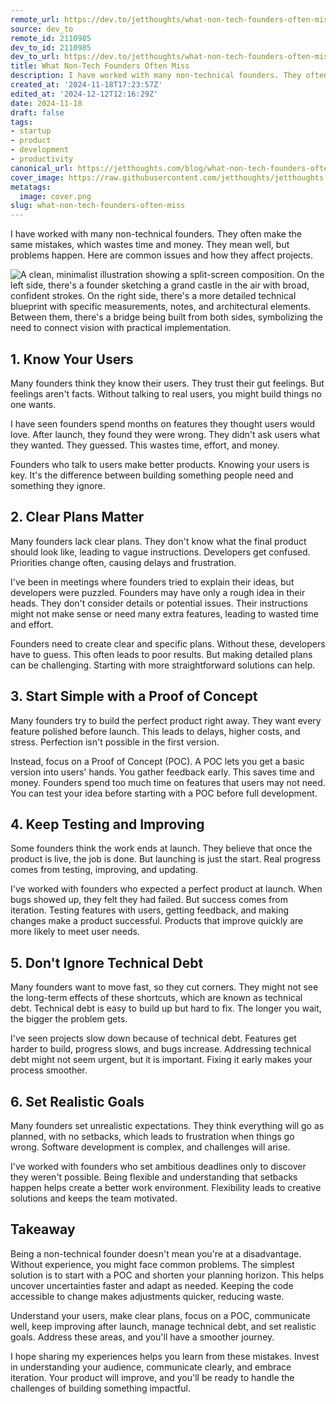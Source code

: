 ```yaml
---
remote_url: https://dev.to/jetthoughts/what-non-tech-founders-often-miss-f1k
source: dev_to
remote_id: 2110985
dev_to_id: 2110985
dev_to_url: https://dev.to/jetthoughts/what-non-tech-founders-often-miss-f1k
title: What Non-Tech Founders Often Miss
description: I have worked with many non-technical founders. They often make the same mistakes, which wastes time...
created_at: '2024-11-18T17:23:57Z'
edited_at: '2024-12-12T12:16:29Z'
date: 2024-11-18
draft: false
tags:
- startup
- product
- development
- productivity
canonical_url: https://jetthoughts.com/blog/what-non-tech-founders-often-miss/
cover_image: https://raw.githubusercontent.com/jetthoughts/jetthoughts.github.io/master/content/blog/what-non-tech-founders-often-miss/cover.png
metatags:
  image: cover.png
slug: what-non-tech-founders-often-miss
---
```

I have worked with many non-technical founders. They often make the same mistakes, which wastes time and money. They mean well, but problems happen. Here are common issues and how they affect projects.

![A clean, minimalist illustration showing a split-screen composition. On the left side, there's a founder sketching a grand castle in the air with broad, confident strokes. On the right side, there's a more detailed technical blueprint with specific measurements, notes, and architectural elements. Between them, there's a bridge being built from both sides, symbolizing the need to connect vision with practical implementation.](file_0.png)

## 1. Know Your Users

Many founders think they know their users. They trust their gut feelings. But feelings aren't facts. Without talking to real users, you might build things no one wants.

I have seen founders spend months on features they thought users would love. After launch, they found they were wrong. They didn't ask users what they wanted. They guessed. This wastes time, effort, and money.

Founders who talk to users make better products. Knowing your users is key. It's the difference between building something people need and something they ignore.

## 2. Clear Plans Matter

Many founders lack clear plans. They don't know what the final product should look like, leading to vague instructions. Developers get confused. Priorities change often, causing delays and frustration.

I've been in meetings where founders tried to explain their ideas, but developers were puzzled. Founders may have only a rough idea in their heads. They don't consider details or potential issues. Their instructions might not make sense or need many extra features, leading to wasted time and effort.

Founders need to create clear and specific plans. Without these, developers have to guess. This often leads to poor results. But making detailed plans can be challenging. Starting with more straightforward solutions can help.

## 3. Start Simple with a Proof of Concept

Many founders try to build the perfect product right away. They want every feature polished before launch. This leads to delays, higher costs, and stress. Perfection isn't possible in the first version.

Instead, focus on a Proof of Concept (POC). A POC lets you get a basic version into users' hands. You gather feedback early. This saves time and money. Founders spend too much time on features that users may not need. You can test your idea before starting with a POC before full development.

## 4. Keep Testing and Improving

Some founders think the work ends at launch. They believe that once the product is live, the job is done. But launching is just the start. Real progress comes from testing, improving, and updating.

I've worked with founders who expected a perfect product at launch. When bugs showed up, they felt they had failed. But success comes from iteration. Testing features with users, getting feedback, and making changes make a product successful. Products that improve quickly are more likely to meet user needs.

## 5. Don't Ignore Technical Debt

Many founders want to move fast, so they cut corners. They might not see the long-term effects of these shortcuts, which are known as technical debt. Technical debt is easy to build up but hard to fix. The longer you wait, the bigger the problem gets.

I've seen projects slow down because of technical debt. Features get harder to build, progress slows, and bugs increase. Addressing technical debt might not seem urgent, but it is important. Fixing it early makes your process smoother.

## 6. Set Realistic Goals

Many founders set unrealistic expectations. They think everything will go as planned, with no setbacks, which leads to frustration when things go wrong. Software development is complex, and challenges will arise.

I've worked with founders who set ambitious deadlines only to discover they weren't possible. Being flexible and understanding that setbacks happen helps create a better work environment. Flexibility leads to creative solutions and keeps the team motivated.

## Takeaway

Being a non-technical founder doesn't mean you're at a disadvantage. Without experience, you might face common problems. The simplest solution is to start with a POC and shorten your planning horizon. This helps uncover uncertainties faster and adapt as needed. Keeping the code accessible to change makes adjustments quicker, reducing waste.

Understand your users, make clear plans, focus on a POC, communicate well, keep improving after launch, manage technical debt, and set realistic goals. Address these areas, and you'll have a smoother journey.

I hope sharing my experiences helps you learn from these mistakes. Invest in understanding your audience, communicate clearly, and embrace iteration. Your product will improve, and you'll be ready to handle the challenges of building something impactful.
